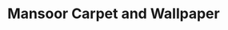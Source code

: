 ---
title: "Mansoor Carpet and Wallpaper"
url: /karachi/mansoor-carpet-and-wallpaper/
shop: Teppiche
---